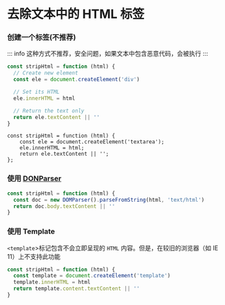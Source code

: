 # 去除文本中的 HTML 标签

### 创建一个标签(不推荐)

::: info
这种方式不推荐，安全问题，如果文本中包含恶意代码，会被执行
:::

```js
const stripHtml = function (html) {
  // Create new element
  const ele = document.createElement('div')

  // Set its HTML
  ele.innerHTML = html

  // Return the text only
  return ele.textContent || ''
}
```

```JS
const stripHtml = function (html) {
    const ele = document.createElement('textarea');
    ele.innerHTML = html;
    return ele.textContent || '';
};
```

### 使用 [DONParser](https://developer.mozilla.org/zh-CN/docs/Web/API/DOMParser)

```js
const stripHtml = function (html) {
  const doc = new DOMParser().parseFromString(html, 'text/html')
  return doc.body.textContent || ''
}
```

### 使用 Template

`<template`>标记包含不会立即呈现的 `HTML` 内容。但是，在较旧的浏览器（如 IE 11）上不支持此功能

```js
const stripHtml = function (html) {
  const template = document.createElement('template')
  template.innerHTML = html
  return template.content.textContent || ''
}
```
